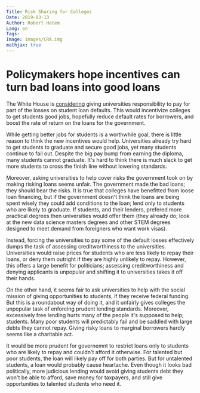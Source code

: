 ```yaml
---
Title: Risk Sharing for Colleges
Date: 2019-03-13
Author: Robert Hatem
Lang: en
Tags:
Image: images/CRA.img
mathjax: true
---
```


# Policymakers hope incentives can turn bad loans into good loans

The White House is [considering](https://www.wsj.com/articles/white-house-might-put-colleges-on-the-hook-for-student-loans-11552406110?mod=e2fb&fbclid=IwAR1knGWkLnUNmqVkQUofMJq7Seylq-z07inOdEcZsPCRVroRQk6Ho_08Bjk) giving universities responsibility to pay for part of the losses on student loan defaults. This would incentivize colleges to get students good jobs, hopefully reduce default rates for borrowers, and boost the rate of return on the loans for the government.

While getting better jobs for students is a worthwhile goal, there is little reason to think the new incentives would help. Universities already try hard to get students to graduate and secure good jobs, yet many students continue to fail out. Despite the big pay bump from earning the diploma, many students cannot graduate. It's hard to think there is much slack to get more students to cross the finish line without lowering standards.

Moreover, asking universities to help cover risks the government took on by making risking loans seems unfair. The government made the bad loans; they should bear the risks. It is true that colleges have benefitted from loose loan financing, but if the government doesn't think the loans are being spent wisely they could add conditions to the loan; lend only to students who are likely to graduate. If students, and their lenders, prefered more practical degrees then universities would offer them (they already do; look at the new data science masters degrees and other STEM degrees designed to meet demand from foreigners who want work visas).

Instead, forcing the universities to pay some of the default losses effectively dumps the task of assessing creditworthiness to the universities. Universities would raise prices for students who are less likely to repay their loans, or deny them outright if they are highly unlikely to repay. However, this offers a large benefit for politicians; assessing creditworthiness and denying applicants is unpopular and shifting it to universities takes it off their hands.

On the other hand, it seems fair to ask universities to help with the social mission of giving opportunities to students, if they receive federal funding. But this is a roundabout way of doing it, and it unfairly gives colleges the unpopular task of enforcing prudent lending standards. Moreover, excessively free lending hurts many of the people it's supposed to help; students. Many poor students will predictably fail and be saddled with large debts they cannot repay. Giving risky loans to marginal borrowers hardly seems like a charitable act.

It would be more prudent for governemnt to restrict loans only to students who are likely to repay and couldn't afford it otherwise. For talented but poor students, the loan will likely pay off for both parties. But for untalented students, a loan would probably cause heartache. Even though it looks bad politically, more judicious lending would avoid giving students debt they won't be able to afford, save money for taxpayers, and still give opportunities to talented students who need it.
